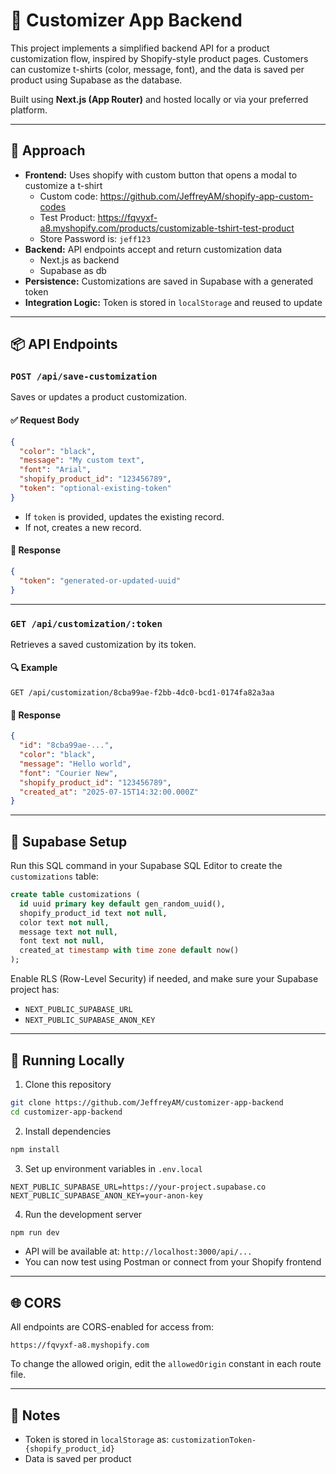 # 🧵 Customizer App Backend

This project implements a simplified backend API for a product customization flow, inspired by Shopify-style product pages. Customers can customize t-shirts (color, message, font), and the data is saved per product using Supabase as the database.

Built using **Next.js (App Router)** and hosted locally or via your preferred platform.

---

## 🧠 Approach

- **Frontend:** Uses shopify with custom button that opens a modal to customize a t-shirt
    - Custom code: https://github.com/JeffreyAM/shopify-app-custom-codes
    - Test Product: https://fqvyxf-a8.myshopify.com/products/customizable-tshirt-test-product
    - Store Password is: `jeff123`
- **Backend:** API endpoints accept and return customization data
    - Next.js as backend
    - Supabase as db
- **Persistence:** Customizations are saved in Supabase with a generated token
- **Integration Logic:** Token is stored in `localStorage` and reused to update

---

## 📦 API Endpoints

### `POST /api/save-customization`

Saves or updates a product customization.

#### ✅ Request Body

```json
{
  "color": "black",
  "message": "My custom text",
  "font": "Arial",
  "shopify_product_id": "123456789",
  "token": "optional-existing-token"
}
```

* If `token` is provided, updates the existing record.
* If not, creates a new record.

#### 🔁 Response

```json
{
  "token": "generated-or-updated-uuid"
}
```

---

### `GET /api/customization/:token`

Retrieves a saved customization by its token.

#### 🔍 Example

```
GET /api/customization/8cba99ae-f2bb-4dc0-bcd1-0174fa82a3aa
```

#### 🧾 Response

```json
{
  "id": "8cba99ae-...",
  "color": "black",
  "message": "Hello world",
  "font": "Courier New",
  "shopify_product_id": "123456789",
  "created_at": "2025-07-15T14:32:00.000Z"
}
```

---

## 🧱 Supabase Setup

Run this SQL command in your Supabase SQL Editor to create the `customizations` table:

```sql
create table customizations (
  id uuid primary key default gen_random_uuid(),
  shopify_product_id text not null,
  color text not null,
  message text not null,
  font text not null,
  created_at timestamp with time zone default now()
);
```

Enable RLS (Row-Level Security) if needed, and make sure your Supabase project has:

* `NEXT_PUBLIC_SUPABASE_URL`
* `NEXT_PUBLIC_SUPABASE_ANON_KEY`

---

## 🧪 Running Locally

1. Clone this repository

```bash
git clone https://github.com/JeffreyAM/customizer-app-backend
cd customizer-app-backend
```

2. Install dependencies

```bash
npm install
```

3. Set up environment variables in `.env.local`

```env
NEXT_PUBLIC_SUPABASE_URL=https://your-project.supabase.co
NEXT_PUBLIC_SUPABASE_ANON_KEY=your-anon-key
```

4. Run the development server

```bash
npm run dev
```

* API will be available at: `http://localhost:3000/api/...`
* You can now test using Postman or connect from your Shopify frontend

---

## 🌐 CORS

All endpoints are CORS-enabled for access from:

```
https://fqvyxf-a8.myshopify.com
```

To change the allowed origin, edit the `allowedOrigin` constant in each route file.

---

## 📝 Notes

* Token is stored in `localStorage` as:
  `customizationToken-{shopify_product_id}`
* Data is saved per product
